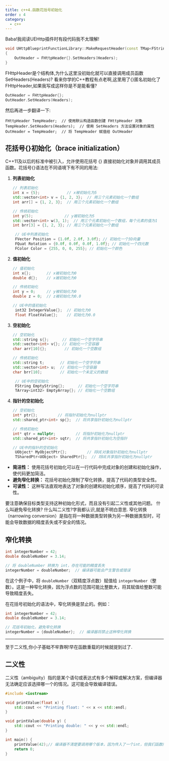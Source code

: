 ```yaml
---
title: c++4.函数花括号初始化
order : 4
category:
  - c++
---
```

<ChatMessage avatar="../../../assets/emoji/bqb (5).png" :avatarWidth="40">
Baba!我阅读UEHttp插件时有段代码我不太理解!
</ChatMessage>

```cpp
void UHttpBlueprintFunctionLibrary::MakeRequestHeader(const TMap<FString, FString>& Headers, FHttpHeader& OutHeader)
{
	OutHeader = FHttpHeader{}.SetHeaders(Headers);
}
```
<ChatMessage avatar="../../../assets/emoji/blzt.png" :avatarWidth="40">
FHttpHeader是个结构体,为什么这里没初始化就可以直接调用成员函数SetHeaders(Headers)?
</ChatMessage>

<ChatMessage avatar="../../../assets/emoji/bqb (2).png" :avatarWidth="40" alignLeft>
看来你学的C++教程有点老啊,这里用了{}匿名初始化了FHttpHeader,如果我写成这样你是不是能看懂?
</ChatMessage>

```cpp
OutHeader = FHttpHeader{};
OutHeader.SetHeaders(Headers);
```

<ChatMessage avatar="../../../assets/emoji/bqb (1).png" :avatarWidth="40" alignLeft>
然后再进一步翻译一下:
</ChatMessage>

```cpp{1}
FHttpHeader TempHeader;  // 使用默认构造函数创建 FHttpHeader 对象
TempHeader.SetHeaders(Headers);  // 使用 SetHeaders 方法设置对象的属性
OutHeader = TempHeader;  // 将 TempHeader 赋值给 OutHeader
```

## 花括号{}初始化（brace initialization） 


<ChatMessage avatar="../../../assets/emoji/bqb (2).png" :avatarWidth="40" alignLeft>
C++11及以后的标准中被引入，允许使用花括号 {} 直接初始化对象并调用其成员函数。花括号{}语法在不同语境下有不同的用法:
</ChatMessage>

1. **列表初始化**

   ```cpp
   // 列表初始化
   int x = {5};            // x被初始化为5
   std::vector<int> v = {1, 2, 3};  // 用三个元素初始化一个数组
   int arr[] = {1, 2, 3};  // 用三个元素初始化一个数组

   // 传统初始化
   int y(5);              // y被初始化为5
   std::vector<int> w(3, 1);  // 用三个元素初始化一个数组，每个元素的值为1
   int brr[3] = {1, 2, 3}; // 用三个元素初始化一个数组
   
    // UE中列表初始化
    FVector Position = {1.0f, 2.0f, 3.0f}; // 初始化一个3D向量
    FQuat Rotation = {0.0f, 0.0f, 0.0f, 1.0f}; // 初始化一个四元数
    FColor Color = {255, 0, 0, 255}; // 初始化一个颜色
   
   ```

2. **值初始化**

   ```cpp
   // 值初始化
   int x{};       // x被初始化为0
   double d{};    // x被初始化为0

   // 传统初始化
   int y = 0;     // y被初始化为0
   double z = 0;  // z被初始化为0.0
   
   // UE中的值初始化
    int32 IntegerValue{};  // 初始化为0
    float FloatValue{};    // 初始化为0.0
   
   ```

3. **空初始化**

   ```cpp
   // 空初始化
   std::string s{};      // 初始化一个空字符串
   std::vector<int> v{}; // 初始化一个空容器
   char arr[10]{};        // 初始化一个空数组

   // 传统初始化
   std::string t;       // 初始化一个空字符串
   std::vector<int> u;  // 初始化一个空容器
   char brr[10];        // 初始化一个未定义的数组
   
    // UE中的空初始化
    FString EmptyString{};      // 初始化一个空字符串
    TArray<int32> EmptyArray{}; // 初始化一个空数组
   
   ```

4. **指针的空初始化**

   ```cpp
   // 空初始化
   int* ptr{};         // 将指针初始化为nullptr
   std::shared_ptr<int> sp{};  // 将共享指针初始化为nullptr

   // 传统初始化
   int* qtr = nullptr;         // 将指针初始化为nullptr
   std::shared_ptr<int> sqtr;  // 将共享指针初始化为空指针

   // UE中的指针的空初始化
    UObject* MyObjectPtr{};         // 将UE对象指针初始化为nullptr
    TSharedPtr<UObject> SharedPtr{};  // 将UE共享指针初始化为nullptr

   ```
   
* **简洁性：** 使用花括号初始化可以在一行代码中完成对象的创建和初始化操作，使代码更加简洁。
* **避免窄化转换：** 花括号初始化限制了窄化转换，提高了代码的类型安全性。
* **可读性：** 这种写法直观地表达了对象的创建和初始化顺序，提高了代码的可读性。

<ChatMessage avatar="../../../assets/emoji/bqb (6).png" :avatarWidth="40" alignLeft>
要注意确保目标类型支持这种初始化形式，而且没有引起二义性或其他问题。
</ChatMessage>

<ChatMessage avatar="../../../assets/emoji/bqb (5).png" :avatarWidth="40">
什么叫避免窄化转换?
</ChatMessage>

<ChatMessage avatar="../../../assets/emoji/bqb (5).png" :avatarWidth="40">
什么叫二义性?字我都认识,就是不明白意思.
</ChatMessage>

<ChatMessage avatar="../../../assets/emoji/bqb (1).png" :avatarWidth="40" alignLeft>
窄化转换（narrowing conversion）是指在将一种数据类型转换为另一种数据类型时，可能会导致数据的精度丢失或不安全的情况。
</ChatMessage>

## 窄化转换


```cpp
int integerNumber = 42;
double doubleNumber = 3.14;

// 将 doubleNumber 转换为 int，存在可能的精度丢失
integerNumber = doubleNumber;  // 编译器可能会产生警告或错误
```

在这个例子中，将 `doubleNumber`（双精度浮点数）赋值给 `integerNumber`（整数）。这是一种窄化转换，因为浮点数的范围可能比整数大，将其赋值给整数可能导致精度丢失。

在花括号初始化的语法中，窄化转换是禁止的。例如：

```cpp
int integerNumber = 42;
double doubleNumber = 3.14;

// 花括号初始化，避免窄化转换
integerNumber = {doubleNumber};  // 编译器将禁止这种窄化转换
```
<hr>

<ChatMessage avatar="../../../assets/emoji/ybk.png" :avatarWidth="40" alignLeft>
至于二义性,你小子基础不牢靠啊!早在函数重载的时候就提到过了.
</ChatMessage>

## 二义性

二义性（ambiguity）指的是某个语句或表达式有多个解释或解决方案，但编译器无法确定应该选择哪一个的情况。这可能会导致编译错误。

```cpp
#include <iostream>

void printValue(float x) {
    std::cout << "Printing float: " << x << std::endl;
}

void printValue(double y) {
    std::cout << "Printing double: " << y << std::endl;
}

int main() {
    printValue(42);// 编译器不清楚要调用哪个版本，因为传入了一个int，但我们函数版本中他不清楚要转换成哪种。
    return 0;
}

```
